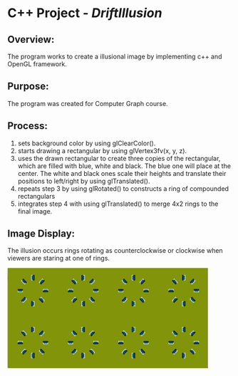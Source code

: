 # C++ Project - *DriftIllusion*

## Overview:

The program works to create a illusional image by implementing c++ and OpenGL framework.

## Purpose:

The program was created for Computer Graph course.

## Process:
1. sets background color by using glClearColor().
2. starts drawing a rectangular by using glVertex3fv(x, y, z).
3. uses the drawn rectangular to create three copies of the rectangular, which are filled with blue, white and black. The blue one will place at the center. The white and black ones scale their heights and translate their positions to left/right by using glTranslated().
4. repeats step 3 by using glRotated() to constructs a ring of compounded rectangulars
5. integrates step 4 with using glTranslated() to merge 4x2 rings to the final image.

## Image Display:

The illusion occurs rings rotating as counterclockwise or clockwise when viewers are staring at one of rings.

<img src='https://github.com/lxy878/Illusion_Image/blob/master/image_demo.png' width="450" height="225" title='Video Walkthrough' width='' alt='Video Walkthrough' />
